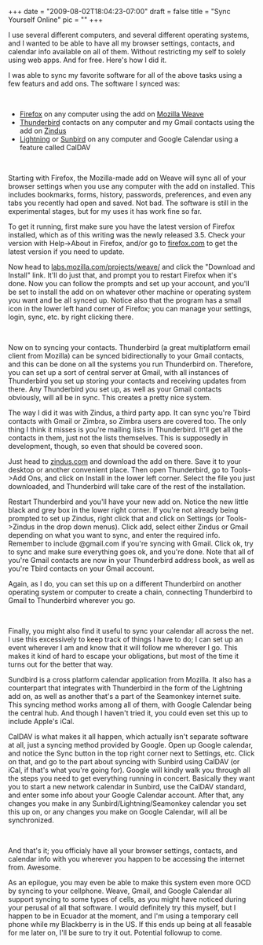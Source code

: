 
+++
date = "2009-08-02T18:04:23-07:00"
draft = false
title = "Sync Yourself Online"
pic = ""
+++

<p>
I use several different computers, and several different operating systems, and I wanted to be able to have all
my browser settings, contacts, and calendar info available on all of them.  Without restricting my self to
solely using web apps.  And for free.  Here's how I did it.
</p>
<p>
I was able to sync my favorite software for all of the above tasks using a few featurs and add ons.  The
software I synced was:
</p>
<br>
<ul>
<li> <a href = "http://www.firefox.com/">Firefox</a> on any computer using the add on <a href = "http://labs.mozilla.com/projects/weave/">Mozilla Weave</a>

<li> <a href = "http://www.mozillamessaging.com/thunderbird">Thunderbird</a> contacts on any computer and my Gmail contacts using the add on <a href = "http://www.zindus.com/">Zindus</a>
<li> <a href = "http://www.mozilla.org/projects/calendar/lightning/">Lightning</a> or <a href = "http://www.mozilla.org/projects/calendar/sunbird/">Sunbird</a> on any computer and Google Calendar using a feature called CalDAV
</ul>
<br>
<p>
Starting with Firefox, the Mozilla-made add on Weave will sync all of your browser settings when you use any
computer with the add on installed.  This includes bookmarks, forms, history, passwords, preferences, and
even any tabs you recently had open and saved.  Not bad.  The software is still in the experimental stages,
but for my uses it has work fine so far.

</p>
<p>
To get it running, first make sure you have the latest version of Firefox installed, which as of this writing
was the newly released 3.5.  Check your version with Help->About in Firefox, and/or go to <a href = "http://www.firefox.com">firefox.com</a> to get
the latest version if you need to update.
</p>
<p>
Now head to <a href = "http://labs.mozilla.com/projects/weave/">labs.mozilla.com/projects/weave/</a> and click the "Download and Install" link.  It'll do just that,
and prompt you to restart Firefox when it's done.  Now you can follow the prompts and set up your account,
and you'll be set to install the add on on whatever other machine or operating system you want and be all
synced up.  Notice also that the program has a small icon in the lower left hand corner of Firefox; you can
manage your settings, login, sync, etc. by right clicking there.
</p>
<br>
<p>
Now on to syncing your contacts.  Thunderbird (a great multiplatform email client from Mozilla) can be synced
bidirectionally to your Gmail contacts, and this can be done on all the systems you run Thunderbird on.
Therefore, you can set up a sort of central server at Gmail, with all instances of Thunderbird you set up
storing your contacts and receiving updates from there.  Any Thunderbird you set up, as well as your Gmail
contacts obviously, will all be in sync.  This creates a pretty nice system.
</p>
<p>
The way I did it was with Zindus, a third party app.  It can sync you're Tbird contacts with
Gmail or Zimbra, so Zimbra users are covered too.  The only thing I think it misses is you're mailing lists
in Thunderbird.  It'll get all the contacts in them, just not the lists themselves.  This is supposedly in
development, though, so even that should be covered soon.
</p>
<p>
Just head to <a href = "http://www.zindus.com/">zindus.com</a> and download the add on there.  Save it to
your desktop or another convenient place.  Then open Thunderbird, go to Tools->Add Ons, and click on Install
in the lower left corner.  Select the file you just downloaded, and Thunderbird will take care of the rest
of the installation.

</p>
<p>
Restart Thunderbird and you'll have your new add on.  Notice the new little black and grey box in the lower
right corner.  If you're not already being prompted to set up Zindus, right click that and click on Settings
(or Tools->Zindus in the drop down menus).
Click add, select either Zindus or Gmail depending on what you want to sync, and enter the required info.
Remember to include @gmail.com if you're syncing with Gmail.  Click ok, try to sync and make sure everything
goes ok, and you're done.  Note that all of you're Gmail contacts are now in your Thunderbird address book,
as well as you're Tbird contacts on your Gmail account.
</p>
<p>
Again, as I do, you can set this up on a different Thunderbird on another operating system or computer to
create a chain, connecting Thunderbird to Gmail to Thunderbird wherever you go.
</p>
<br>
<p>
Finally, you might also find it useful to sync your calendar all across the net.  I use this excessively to
keep track of things I have to do; I can set up an event wherever I am and know that it will follow me
wherever I go.  This makes it kind of hard to escape your obligations, but most of the time it turns out for
the better that way.
</p>
<p>
Sundbird is a cross platform calendar application from Mozilla.  It also has a counterpart that integrates
with Thunderbird in the form of the Lightning add on, as well as another that's a part of the Seamonkey 
internet suite.  This syncing method works among all of them, with Google Calendar being the central hub.
And though I haven't tried it, you could even set this up to include Apple's iCal.  
</p>
<p>
CalDAV is what makes it all happen, which actually isn't separate software at all, just a syncing method
provided by Google.  Open up Google calendar, and notice the Sync button in the top right corner next to
Settings, etc.  Click on that, and go to the part about syncing with Sunbird using CalDAV (or iCal, if
that's what you're going for).  Google will kindly walk you through all the steps you need to get everything
running in concert.  Basically they want you to start a new network calendar in Sunbird, use the CalDAV
standard, and enter some info about your Google Calendar account.  After that, any changes you make in
any Sunbird/Lightning/Seamonkey calendar you set this up on, or any changes you make on Google Calendar,
will all be synchronized. 
</p>

<br>
<p>
And that's it; you officialy have all your browser settings, contacts, and calendar info with you wherever
you happen to be accessing the internet from.  Awesome.
</p>
<p>
As an epilogue, you may even be able to make this system even more OCD by syncing to your cellphone.  Weave, 
Gmail, and Google Calendar all support syncing to some types of cells, as you might have noticed during
your perusal of all that software.  I would definitely try this myself, but I happen to be in Ecuador at
the moment, and I'm using a temporary cell phone while my Blackberry is in the US.  If this ends up being
at all feasable for me later on, I'll be sure to try it out.  Potential followup to come.
</p>